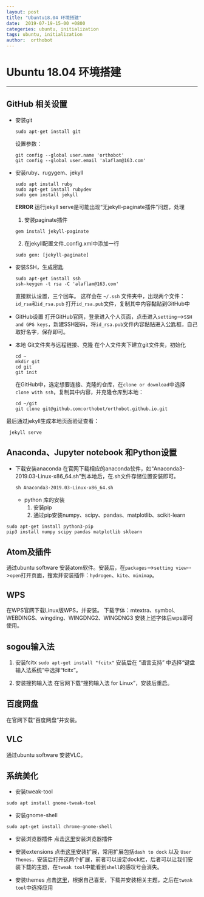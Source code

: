 ```yaml
---
layout: post
title: "Ubuntu18.04 环境搭建"
date:  2019-07-19-15-00 +0800
categeries: ubuntu, initialization
tags: ubuntu, initialization
author:  orthobot
---
```


#  Ubuntu 18.04 环境搭建
---
##  GitHub 相关设置
* 安装git
  ```
  sudo apt-get install git
  ```
  设置参数：
    ```
    git config --global user.name 'orthobot'
    git config --global user.email 'alaflam@163.com'
    ```

* 安装ruby、rugygem、jekyll

  ```
  sudo apt install ruby
  sudo apt-get install rubydev
  sudo gem install jekyll
  ```
  **ERROR**
    运行jekyll serve是可能出现“无jekyll-paginate插件”问题，处理
    1. 安装paginate插件
    ```
    gem install jekyll-paginate
    ```
    2. 在jekyll配置文件_config.xml中添加一行
    ```
    sudo gem: [jekyll-paginate]
    ```
* 安装SSH，生成密匙
  ```
  sudo apt-get install ssh
  ssh-keygen -t rsa -C 'alaflam@163.com'
  ```
  直接默认设置，三个回车。
  这样会在 `~/.ssh` 文件夹中，出现两个文件：`id_rsa`和`id_rsa.pub`
  打开`id_rsa.pub`文件，复制其中内容黏贴到GitHub中

* GitHub设置
  打开GitHub官网，登录进入个人页面，点击进入`setting`-->`SSH and GPG keys`，新建SSH密码，将`id_rsa.pub`文件内容黏贴进入公匙框，自己取好名字，保存即可。

* 本地 Git文件夹与远程链接、克隆
  在个人文件夹下建立git文件夹，初始化
  ```
  cd ~
  mkdir git
  cd git
  git init
  ```
  在GitHub中，选定想要连接、克隆的仓库，在`clone or download`中选择`clone with ssh`，复制其中内容，并克隆仓库到本地：
  ```
  cd ~/git
  git clone git@github.com:orthobot/orthobot.github.io.git
  ```
 最后通过jekyll生成本地页面验证查看：
 ```
  jekyll serve
 ```
 ## Anaconda、Jupyter notebook 和Python设置
* 下载安装anaconda
  在官网下载相应的anaconda软件，如“Anaconda3-2019.03-Linux-x86_64.sh”到本地后，在.sh文件存储位置安装即可。
  ```
  sh Anaconda3-2019.03-Linux-x86_64.sh
  ```

  * python 库的安装
    1. 安装pip
    2. 通过pip安装numpy、scipy、pandas、matplotlib、scikit-learn
```
sudo apt-get install python3-pip
pip3 install numpy scipy pandas matplotlib sklearn
```

##  Atom及插件
  通过ubuntu software 安装atom软件。安装后，在`packages`-->`setting view`-->`open`打开页面，搜索并安装插件：`hydrogen`、`kite`、`minimap`。

## WPS
  在WPS官网下载Linux版WPS，并安装。
  下载字体：mtextra、symbol、WEBDINGS、wingding、WINGDNG2、WINGDNG3
  安装上述字体后wps即可使用。

## sogou输入法
  1. 安装fcitx
    ```
    sudo apt-get install "fcitx"
    ```
    安装后在 “语言支持” 中选择“键盘输入法系统”中选择“fcitx”。

  2. 安装搜狗输入法
    在官网下载“搜狗输入法 for Linux”，安装后重启。

## 百度网盘
  在官网下载“百度网盘”并安装。

## VLC
  通过ubuntu software 安装VLC。

## 系统美化
  * 安装tweak-tool
  ```
  sudo apt install gnome-tweak-tool
  ```

  * 安装gnome-shell
  ```
  sudo apt-get install chrome-gnome-shell
  ```

  * 安装浏览器插件
  点击[这里](https://wiki.gnome.org/Projects/GnomeShellIntegrationForChrome/Installation)安装浏览器插件

  * 安装extensions
  点击[这里](https://link.jianshu.com/?t=https://extensions.gnome.org/)安装扩展，常用扩展包括`dash to dock` 以及 `User Themes`，安装后打开这两个扩展，前者可以设定dock栏，后者可以让我们安装下载的主题，在`tweak tool`中能看到`shell`的感叹号会消失。

  * 安装themes
  点击[这里](https://www.gnome-look.org/)，根据自己喜爱，下载并安装相关主题，之后在`tweak tool`中选择应用
